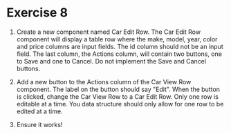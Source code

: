 # Exercise 8

1. Create a new component named Car Edit Row. The Car Edit Row component will display a table row where the make, model, year, color and price columns are input fields. The id column should not be an input field. The last column, the Actions column, will contain two buttons, one to Save and one to Cancel. Do not implement the Save and Cancel buttons.

2. Add a new button to the Actions column of the Car View Row component. The label on the button should say "Edit". When the button is clicked, change the Car View Row to a Car Edit Row. Only one row is editable at a time. You data structure should only allow for one row to be edited at a time.

3. Ensure it works!